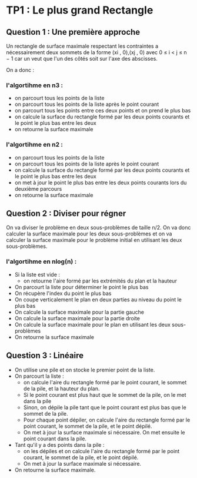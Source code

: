 # TP1 : Le plus grand Rectangle

## Question 1 : Une première approche 

Un rectangle de surface maximale respectant les contraintes a nécessairement deux sommets de la forme (xi
, 0),(xj , 0) avec 0 ≤ i < j ≤ n − 1 car un veut que l'un des côtés soit sur l'axe des abscisses.

On a donc :

### l'algortihme en n3 :

- on parcourt tous les points de la liste
- on parcourt tous les points de la liste après le point courant
- on parcourt tous les points entre ces deux points et on prend le plus bas
- on calcule la surface du rectangle formé par les deux points courants et le point le plus bas entre les deux
- on retourne la surface maximale

### l'algortihme en n2 :

- on parcourt tous les points de la liste
- on parcourt tous les points de la liste après le point courant
- on calcule la surface du rectangle formé par les deux points courants et le point le plus bas entre les deux
- on met à jour le point le plus bas entre les deux points courants lors du deuxième parcours
- on retourne la surface maximale

## Question 2 : Diviser pour régner

On va diviser le problème en deux sous-problèmes de taille n/2. On va donc calculer la surface maximale pour les deux sous-problèmes et on va calculer la surface maximale pour le problème initial en utilisant les deux sous-problèmes.

### l'algortihme en nlog(n) :

- Si la liste est vide :
    - on retourne l'aire formé par les extrémités du plan et la hauteur
- On parcourt la liste pour déterminer le point le plus bas 
- On récupère l'index du point le plus bas
- On coupe verticalement le plan en deux parties au niveau du point le plus bas
- On calcule la surface maximale pour la partie gauche
- On calcule la surface maximale pour la partie droite
- On calcule la surface maximale pour le plan en utilisant les deux sous-problèmes
- On retourne la surface maximale

## Question 3 : Linéaire

- On utilise une pile et on stocke le premier point de la liste. 
- On parcourt la liste :
  - on calcule l'aire du rectangle formé par le point courant, le sommet de la pile, et la hauteur du plan.
  - Si le point courant est plus haut que le sommet de la pile, on le met dans la pile
  - Sinon, on dépile la pile tant que le point courant est plus bas que le sommet de la pile. 
  - Pour chaque point dépiler, on calcule l'aire du rectangle formé par le point courant, le sommet de la pile, et le point dépilé. 
  - On met à jour la surface maximale si nécessaire. On met ensuite le point courant dans la pile.
- Tant qu'il y a des points dans la pile :
  - on les dépiles et on calcule l'aire du rectangle formé par le point courant, le sommet de la pile, et le point dépilé. 
  - On met à jour la surface maximale si nécessaire.
- On retourne la surface maximale.


